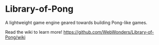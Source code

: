 Library-of-Pong
===============

A lightweight game engine geared towards building Pong-like games.

Read the wiki to learn more!
https://github.com/WebWonders/Library-of-Pong/wiki
